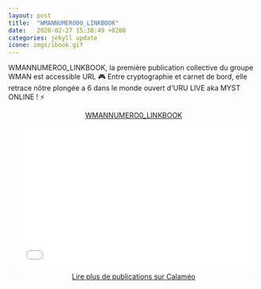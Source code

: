 ```yaml
---
layout: post
title:  "WMANNUMERO00_LINKBOOK"
date:   2020-02-27 15:30:49 +0200
categories: jekyll update
icone: imgs/ibook.gif
---
```

WMANNUMERO0_LINKBOOK, la première publication collective du groupe WMAN est accessible URL 🎮
Entre cryptographie et carnet de bord, elle retrace nôtre plongée a 6 dans le monde ouvert d'URU LIVE aka MYST ONLINE ! ⚡️

<div style="text-align:center;"><div style="margin:8px 0px 4px;"><a href="https://www.calameo.com/books/002746359928b8ca6f60d" target="_blank">WMANNUMERO0_LINKBOOK</a></div><iframe src="//v.calameo.com/?bkcode=002746359928b8ca6f60d&mode=mini" width="480" height="300" frameborder="0" scrolling="no" allowtransparency allowfullscreen style="margin:0 auto;"></iframe><div style="margin:4px 0px 8px;"><a href="http://www.calameo.com/" target="_blank">Lire plus de publications sur Calaméo</a></div></div>

